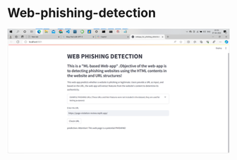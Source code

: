 # Web-phishing-detection
![GitHub Logo](https://github.com/aDhiTthYAN/Web-phishing-detection/blob/main/webiste_img)
